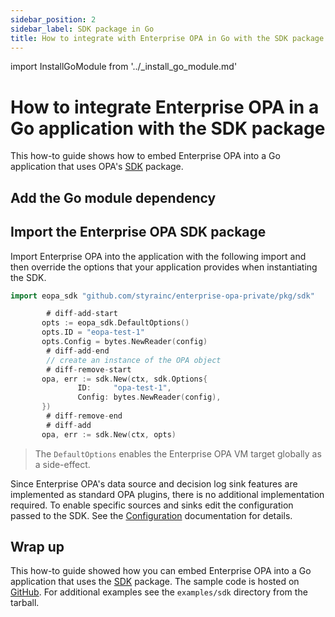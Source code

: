 ```yaml
---
sidebar_position: 2
sidebar_label: SDK package in Go
title: How to integrate with Enterprise OPA in Go with the SDK package
---
```


<!-- markdownlint-disable MD044 -->
import InstallGoModule from '../_install_go_module.md'


# How to integrate Enterprise OPA in a Go application with the SDK package

This how-to guide shows how to embed Enterprise OPA into a Go application that uses OPA's
[SDK](https://pkg.go.dev/github.com/open-policy-agent/opa/sdk) package.


## Add the Go module dependency

<InstallGoModule />


## Import the Enterprise OPA SDK package

Import Enterprise OPA into the application with the following import and then
override the options that your application provides when instantiating the SDK.

```go
import eopa_sdk "github.com/styrainc/enterprise-opa-private/pkg/sdk"
```

```go
        # diff-add-start
       opts := eopa_sdk.DefaultOptions()
       opts.ID = "eopa-test-1"
       opts.Config = bytes.NewReader(config)
        # diff-add-end
        // create an instance of the OPA object
        # diff-remove-start
       opa, err := sdk.New(ctx, sdk.Options{
               ID:     "opa-test-1",
               Config: bytes.NewReader(config),
       })
        # diff-remove-end
        # diff-add
       opa, err := sdk.New(ctx, opts)
```

> The `DefaultOptions` enables the Enterprise OPA VM target globally as a side-effect.

Since Enterprise OPA's data source and decision log sink features are
implemented as standard OPA plugins, there is no additional implementation
required. To enable specific sources and sinks edit the configuration passed to
the SDK. See the [Configuration](/enterprise-opa/reference/configuration)
documentation for details.


## Wrap up

This how-to guide showed how you can embed Enterprise OPA into a Go application that
uses the [SDK](https://pkg.go.dev/github.com/open-policy-agent/opa/sdk) package.
The sample code is hosted on
[GitHub](https://github.com/StyraInc/enterprise-opa/tree/main/examples/go-sdk).
For additional examples see the `examples/sdk` directory from the tarball.

